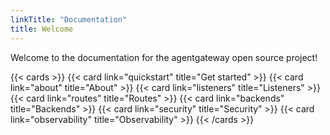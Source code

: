 ```yaml
---
linkTitle: "Documentation"
title: Welcome
---
```


Welcome to the documentation for the agentgateway open source project! 

{{< cards >}}
  {{< card link="quickstart" title="Get started" >}}
  {{< card link="about" title="About" >}}
  {{< card link="listeners" title="Listeners" >}}
  {{< card link="routes" title="Routes" >}}
  {{< card link="backends" title="Backends" >}}
  {{< card link="security" title="Security" >}}
  {{< card link="observability" title="Observability" >}}
{{< /cards >}}